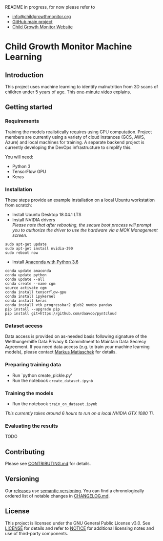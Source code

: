 README in progress, for now please refer to 
- info@childgrowthmonitor.org
- [GitHub main project](https://github.com/Welthungerhilfe/ChildGrowthMonitor/)
- [Child Growth Monitor Website](https://childgrowthmonitor.org)

# Child Growth Monitor Machine Learning

## Introduction
This project uses machine learning to identify malnutrition from 3D scans of children under 5 years of age. This [one-minute video](https://www.youtube.com/watch?v=f2doV43jdwg) explains.

## Getting started

### Requirements
Training the models realistically requires using GPU computation. Project members are currently using a variety of cloud instances (GCS, AWS, Azure) and local machines for training. A separate backend project is currently developing the DevOps infrastructure to simplify this.

You will need:
* Python 3
* TensorFlow GPU
* Keras

### Installation
These steps provide an example installation on a local Ubuntu workstation from scratch:
* Install Ubuntu Desktop 18.04.1 LTS	
* Install NVIDIA drivers  
*Please note that after rebooting, the secure boot process will prompt you to authorize the driver to use the hardware via a MOK Management screen.*
```sudo add-apt-repository ppa:graphics-drivers
sudo apt-get update
sudo apt-get install nvidia-390
sudo reboot now
```
* Install [Anaconda with Python 3.6](https://www.anaconda.com/download)
```conda update conda
conda update anaconda
conda update python
conda update --all
conda create --name cgm
source activate cgm
conda install tensorflow-gpu
conda install ipykernel
conda install keras
conda install vtk progressbar2 glob2 numbs pandas
pip install --upgrade pip
pip install git+https://github.com/daavoo/pyntcloud
```

### Dataset access
Data access is provided on as-needed basis following signature of the Welthungerhilfe Data Privacy & Commitment to
Maintain Data Secrecy Agreement. If you need data access (e.g. to train your machine learning models), 
please contact [Markus Matiaschek](mailto:mmatiaschek@gmail.com) for details.

### Preparing training data
* Run `python create_pickle.py'
* Run the notebook `create_dataset.ipynb`

### Training the models
* Run the notebook `train_on_dataset.ipynb`

*This currently takes around 6 hours to run on a local NVIDIA GTX 1080 Ti.*

### Evaluating the results
TODO

## Contributing

Please see [CONTRIBUTING.md](CONTRIBUTING.md) for details.

## Versioning

Our [releases](https://github.com/Welthungerhilfe/cgm-ml/releases) use [semantic versioning](http://semver.org). You can find a chronologically ordered list of notable changes in [CHANGELOG.md](CHANGELOG.md).

## License

This project is licensed under the GNU General Public License v3.0. See [LICENSE](LICENSE) for details and refer to [NOTICE](NOTICE) for additional licensing notes and use of third-party components.
